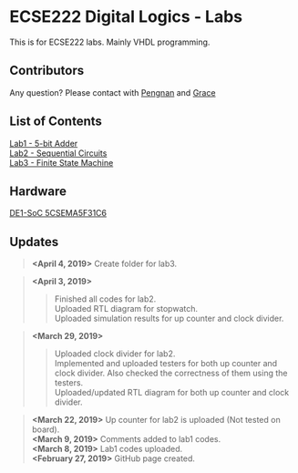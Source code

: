 # ECSE222 Digital Logics - Labs  
This is for ECSE222 labs. Mainly VHDL programming.

## Contributors
Any question? Please contact with [Pengnan](https://github.com/Catosine) and [Grace](https://github.com/schen136)

## List of Contents  
[Lab1 - 5-bit Adder](https://github.com/Catosine/ECSE222---VHDL/tree/master/Lab1)  
[Lab2 - Sequential Circuits](https://github.com/Catosine/ECSE222---VHDL/tree/master/Lab2)  
[Lab3 - Finite State Machine](https://github.com/Catosine/ECSE222_Digital_Logics/tree/master/Lab3)  

## Hardware
[DE1-SoC 5CSEMA5F31C6](https://github.com/Catosine/ECSE222_Digital_Logics/blob/master/DE1-SoC_User_manual.pdf)

## Updates
> **<April 4, 2019>** Create folder for lab3.  

> **<April 3, 2019>**
>> Finished all codes for lab2.  
>> Uploaded RTL diagram for stopwatch.  
>> Uploaded simulation results for up counter and clock divider.  

> **<March 29, 2019>**  
>> Uploaded clock divider for lab2.  
>> Implemented and uploaded testers for both up counter and clock divider. Also checked the correctness of them using the testers.    
>> Uploaded/updated RTL diagram for both up counter and clock divider. 

> **<March 22, 2019>** Up counter for lab2 is uploaded (Not tested on board).  
> **<March 9, 2019>** Comments added to lab1 codes.  
> **<March 8, 2019>** Lab1 codes uploaded.  
> **<February 27, 2019>** GitHub page created.
